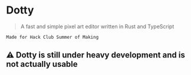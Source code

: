 # Dotty

>A fast and simple pixel art editor written in Rust and TypeScript

`Made for Hack Club Summer of Making`

## ⚠️ Dotty is still under heavy development and is not actually usable
